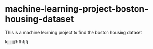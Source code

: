 # machine-learning-project-boston-housing-dataset
 This is a machine learning project to find the boston housing dataset 
 
 
 
kjjjjjjjfhfhfjfj
